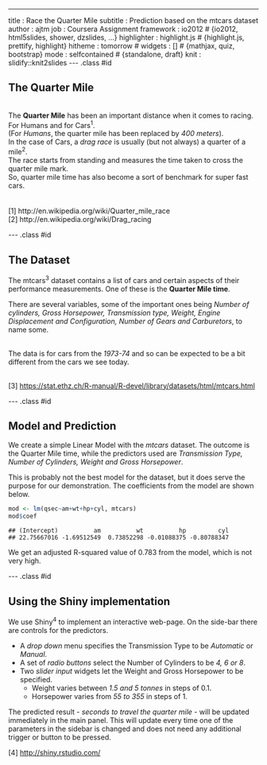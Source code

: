 ---
title       : Race the Quarter Mile
subtitle    : Prediction based on the mtcars dataset
author      : ajtm
job         : Coursera Assignment
framework   : io2012        # {io2012, html5slides, shower, dzslides, ...}
highlighter : highlight.js  # {highlight.js, prettify, highlight}
hitheme     : tomorrow      # 
widgets     : []            # {mathjax, quiz, bootstrap}
mode        : selfcontained # {standalone, draft}
knit        : slidify::knit2slides
--- .class #id

<style>
.title-slide {
  background-color: #bbbbbb; /* #EDE0CF; ; #CA9F9D*/
}
</style>
<style>
.class {
  background-color: #bbbbbb; /* #EDE0CF; ; #CA9F9D*/
}
</style>
<style>
em {
  font-style: italic
}
</style><style>
strong {
  font-weight: bold
}
</style>
<style>
sup {
    vertical-align: super;
    font-size: smaller;
} 
</style>

## The Quarter Mile

<br/>
The <strong>Quarter Mile</strong> has been an important distance when it comes
to racing. <br/>For Humans and for Cars<sup>1</sup>.
<br/>(For <em>Humans</em>, the quarter mile has been replaced by
<em>400 meters</em>).


<br/>
In the case of Cars, a <em>drag race</em> is usually (but not always) a
quarter of a mile<sup>2</sup>.
<br/>The race starts from standing and measures the time taken
to cross the quarter mile mark.
<br/>So, quarter mile time has also become a sort of
benchmark for super fast cars.
<br/>
<br/>
<br/>
[1] http://en.wikipedia.org/wiki/Quarter_mile_race
<br/>[2] http://en.wikipedia.org/wiki/Drag_racing

--- .class #id 

## The Dataset

The mtcars<sup>3</sup> dataset contains a list of cars and certain aspects
of their performance measurements. One of these is the <strong>Quarter Mile
time</strong>.
<br/>

There are several variables, some of the important ones being <em>Number of
cylinders, Gross Horsepower, Transmission type, Weight, Engine 
Displacement and Configuration, Number of Gears and Carburetors</em>, to
name some.

<br/>
The data is for cars from the <em>1973-74</em> and so can be expected to
be a bit different from the cars we see today.
</br>
</br>

[3] https://stat.ethz.ch/R-manual/R-devel/library/datasets/html/mtcars.html

--- .class #id

## Model and Prediction

We create a simple Linear Model with the <em>mtcars</em> dataset. The outcome
is the Quarter Mile time, while the predictors used are <em>Transmission
Type, Number of Cylinders, Weight and Gross Horsepower</em>.

This is probably not the best model for the dataset, but it does serve the
purpose for our demonstration. The coefficients from the model are shown below.


```r
mod <- lm(qsec~am+wt+hp+cyl, mtcars)
mod$coef
```

```
## (Intercept)          am          wt          hp         cyl 
## 22.75667016 -1.69512549  0.73852298 -0.01088375 -0.80788347
```

We get an adjusted R-squared value of 0.783
from the model, which is not very high.

--- .class #id

## Using the Shiny implementation

We use Shiny<sup>4</sup> to implement an interactive web-page. On the side-bar
there are controls for the predictors.
- A *drop down* menu specifies the
Transmission Type to be <em>Automatic</em> or <em>Manual</em>.
- A set of
*radio buttons* select the Number of Cylinders to be <em>4, 6 or 8</em>.
- Two <em>slider input</em> widgets let the Weight and Gross Horsepower to be
specified.
    - Weight varies between <em>1.5 and 5 tonnes</em> in steps of 0.1.
    - Horsepower varies from <em>55 to 355</em> in steps of 1.

The predicted result - <em>seconds to travel the quarter mile</em> - will
be updated immediately in the main panel. This will update every time one
of the parameters in the sidebar is changed and does not need any additional
trigger or button to be pressed.

[4] http://shiny.rstudio.com/


